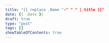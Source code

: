 ```yaml
---
title: "{{ replace .Name "-" " " | title }}"
date: {{ .Date }}
draft: true
type: "post"
tags: []
showTableOfContents: true
---
```


